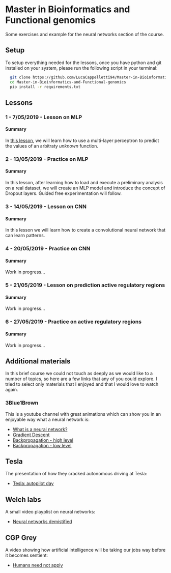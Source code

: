 # Master in Bioinformatics and Functional genomics
Some exercises and example for the neural networks section of the course.

## Setup
To setup everything needed for the lessons, once you have python and git installed on your system, please run the following script in your terminal:
```bash
  git clone https://github.com/LucaCappelletti94/Master-in-Bioinformatics-and-Functional-genomics.git
  cd Master-in-Bioinformatics-and-Functional-genomics
  pip install -r requirements.txt
```

## Lessons
### 1 - 7/05/2019 - Lesson on MLP
#### Summary
In [this lesson](), we will learn how to use a multi-layer perceptron to predict the values of an arbitraty *unknown* function.

### 2 - 13/05/2019 - Practice on MLP
#### Summary
In this lesson, after learning how to load and execute a preliminary analysis on a real dataset, we will create an MLP model and introduce the concept of Dropout layers. Guided free experimentation will follow.

### 3 - 14/05/2019 - Lesson on CNN
#### Summary
In this lesson we will learn how to create a convolutional neural network that can learn patterns.

### 4 - 20/05/2019 - Practice on CNN
#### Summary
Work in progress...

### 5 - 21/05/2019 - Lesson on prediction active regulatory regions
#### Summary
Work in progress...

### 6 - 27/05/2019 - Practice on active regulatory regions
#### Summary
Work in progress...

## Additional materials
In this brief course we could not touch as deeply as we would like to a number of topics, so here are a few links that any of you could explore. I tried to select only materials that I enjoyed and that I would love to watch again.

### 3Blue1Brown
This is a youtube channel with great animations which can show you in an enjoyable way what a neural network is:
- [What is a neural network?](https://www.youtube.com/watch?v=aircAruvnKk&t=1s)
- [Gradient Descent](https://www.youtube.com/watch?v=IHZwWFHWa-w)
- [Backpropagation - high level](https://www.youtube.com/watch?v=Ilg3gGewQ5U)
- [Backpropagation - low level](https://www.youtube.com/watch?v=tIeHLnjs5U8)

## Tesla
The presentation of how they cracked autonomous driving at Tesla:
- [Tesla: autopilot day](https://www.youtube.com/watch?v=Ucp0TTmvqOE)

## Welch labs
A small video playplist on neural networks:
- [Neural networks demistified](https://www.youtube.com/watch?v=bxe2T-V8XRs)

## CGP Grey
A video showing how artificial intelligence will be taking our jobs way before it becomes sentient:
- [Humans need not apply](https://www.youtube.com/watch?v=7Pq-S557XQU)
